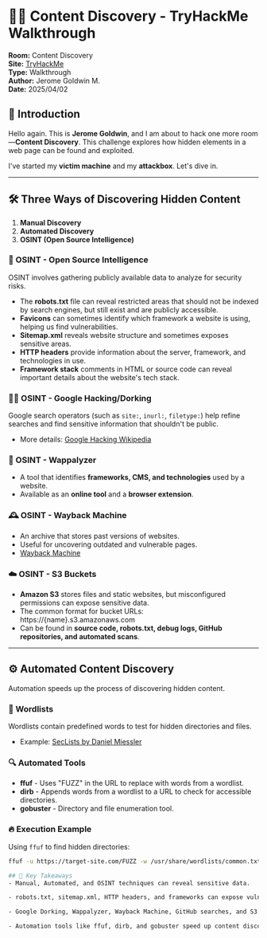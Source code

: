# 🕵️‍♂️ Content Discovery - TryHackMe Walkthrough  

**Room:** Content Discovery  
**Site:** [TryHackMe](https://tryhackme.com/)  
**Type:** Walkthrough  
**Author:** Jerome Goldwin M.  
**Date:** 2025/04/02  

## 🔎 Introduction  
Hello again. This is **Jerome Goldwin**, and I am about to hack one more room—**Content Discovery**. This challenge explores how hidden elements in a web page can be found and exploited.  

I've started my **victim machine** and my **attackbox**. Let's dive in.  

---

## 🛠️ Three Ways of Discovering Hidden Content  
1. **Manual Discovery**  
2. **Automated Discovery**  
3. **OSINT (Open Source Intelligence)**  

### 📌 OSINT - Open Source Intelligence  
OSINT involves gathering publicly available data to analyze for security risks.  

- The **robots.txt** file can reveal restricted areas that should not be indexed by search engines, but still exist and are publicly accessible.  
- **Favicons** can sometimes identify which framework a website is using, helping us find vulnerabilities.  
- **Sitemap.xml** reveals website structure and sometimes exposes sensitive areas.  
- **HTTP headers** provide information about the server, framework, and technologies in use.  
- **Framework stack** comments in HTML or source code can reveal important details about the website's tech stack.  

### 🕵️‍♂️ OSINT - Google Hacking/Dorking  
Google search operators (such as `site:`, `inurl:`, `filetype:`) help refine searches and find sensitive information that shouldn't be public.  

- More details: [Google Hacking Wikipedia](https://en.wikipedia.org/wiki/Google_hacking)  

### 🔧 OSINT - Wappalyzer  
- A tool that identifies **frameworks, CMS, and technologies** used by a website.  
- Available as an **online tool** and a **browser extension**.  

### 🕰️ OSINT - Wayback Machine  
- An archive that stores past versions of websites.  
- Useful for uncovering outdated and vulnerable pages.  
- [Wayback Machine](https://archive.org/web/)  

### ☁️ OSINT - S3 Buckets  
- **Amazon S3** stores files and static websites, but misconfigured permissions can expose sensitive data.  
- The common format for bucket URLs:  https://{name}.s3.amazonaws.com
- Can be found in **source code, robots.txt, debug logs, GitHub repositories, and automated scans**.  

---

## ⚙️ Automated Content Discovery  
Automation speeds up the process of discovering hidden content.  

### 📂 Wordlists  
Wordlists contain predefined words to test for hidden directories and files.  
- Example: [SecLists by Daniel Miessler](https://github.com/danielmiessler/SecLists)  

### 🔍 Automated Tools  
- **ffuf** - Uses "FUZZ" in the URL to replace with words from a wordlist.  
- **dirb** - Appends words from a wordlist to a URL to check for accessible directories.  
- **gobuster** - Directory and file enumeration tool.  

### 🔥 Execution Example  
Using `ffuf` to find hidden directories:  
```bash
ffuf -u https://target-site.com/FUZZ -w /usr/share/wordlists/common.txt

## 🎯 Key Takeaways
- Manual, Automated, and OSINT techniques can reveal sensitive data.

- robots.txt, sitemap.xml, HTTP headers, and frameworks can expose vulnerabilities.

- Google Dorking, Wappalyzer, Wayback Machine, GitHub searches, and S3 buckets provide valuable OSINT insights.

- Automation tools like ffuf, dirb, and gobuster speed up content discovery.

